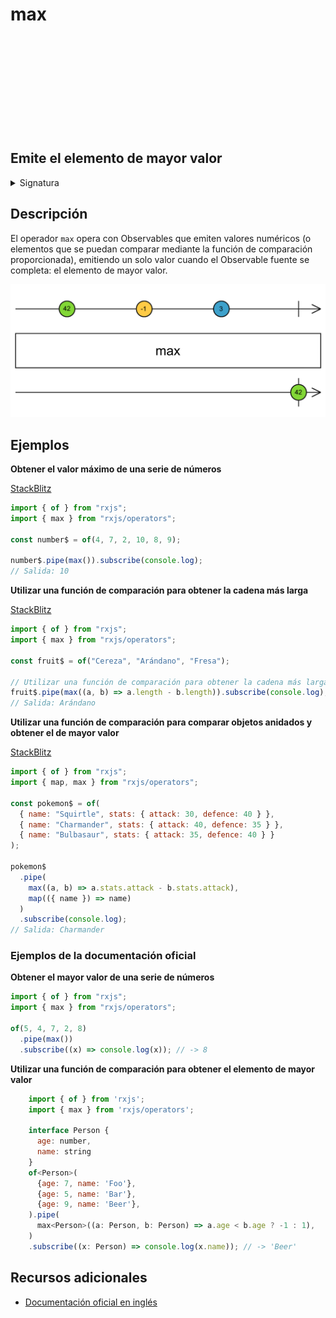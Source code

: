 <div class="page-heading">

# max

<a target="_blank" href="https://github.com/ReactiveX/rxjs/blob/master/src/internal/operators/max.ts">
<svg>
  <use xlink:href="/assets/icons/github.svg#github"></use>
</svg>
</a>
</div>

<h2 class="subtitle"> Emite el elemento de mayor valor
</h2>

<details>
<summary>Signatura</summary>

### Firma

`max<T>(comparer?: (x: T, y: T) => number): MonoTypeOperatorFunction<T>`

### Parámetros

<table>
<tr><td>comparer</td><td>Opcional. El valor por defecto es <code>undefined</code>.
Función de comparación opcional, para comparar el valor de dos elementos.
</td></tr>
</table>

### Retorna

`MonoTypeOperatorFunction<T>`: Un Observable que emite el elemento de mayor valor.

</details>

## Descripción

El operador `max` opera con Observables que emiten valores numéricos (o elementos que se puedan comparar mediante la función de comparación proporcionada), emitiendo un solo valor cuando el Observable fuente se completa: el elemento de mayor valor.

<img src="assets/images/marble-diagrams/mathematical-aggregate/max.png" alt="Diagrama de canicas del operador max">

## Ejemplos

**Obtener el valor máximo de una serie de números**

<a target="_blank" href="https://stackblitz.com/edit/rxjs-max-1?file=index.ts">StackBlitz</a>

```javascript
import { of } from "rxjs";
import { max } from "rxjs/operators";

const number$ = of(4, 7, 2, 10, 8, 9);

number$.pipe(max()).subscribe(console.log);
// Salida: 10
```

**Utilizar una función de comparación para obtener la cadena más larga**

<a target="_blank" href="https://stackblitz.com/edit/rxjs-max-2?file=index.ts">StackBlitz</a>

```javascript
import { of } from "rxjs";
import { max } from "rxjs/operators";

const fruit$ = of("Cereza", "Arándano", "Fresa");

// Utilizar una función de comparación para obtener la cadena más larga
fruit$.pipe(max((a, b) => a.length - b.length)).subscribe(console.log);
// Salida: Arándano
```

**Utilizar una función de comparación para comparar objetos anidados y obtener el de mayor valor**

<a target="_blank" href="https://stackblitz.com/edit/rxjs-max-3?file=index.ts">StackBlitz</a>

```javascript
import { of } from "rxjs";
import { map, max } from "rxjs/operators";

const pokemon$ = of(
  { name: "Squirtle", stats: { attack: 30, defence: 40 } },
  { name: "Charmander", stats: { attack: 40, defence: 35 } },
  { name: "Bulbasaur", stats: { attack: 35, defence: 40 } }
);

pokemon$
  .pipe(
    max((a, b) => a.stats.attack - b.stats.attack),
    map(({ name }) => name)
  )
  .subscribe(console.log);
// Salida: Charmander
```

### Ejemplos de la documentación oficial

**Obtener el mayor valor de una serie de números**

```javascript
import { of } from "rxjs";
import { max } from "rxjs/operators";

of(5, 4, 7, 2, 8)
  .pipe(max())
  .subscribe((x) => console.log(x)); // -> 8
```

**Utilizar una función de comparación para obtener el elemento de mayor valor**

```javascript
    import { of } from 'rxjs';
    import { max } from 'rxjs/operators';

    interface Person {
      age: number,
      name: string
    }
    of<Person>(
      {age: 7, name: 'Foo'},
      {age: 5, name: 'Bar'},
      {age: 9, name: 'Beer'},
    ).pipe(
      max<Person>((a: Person, b: Person) => a.age < b.age ? -1 : 1),
    )
    .subscribe((x: Person) => console.log(x.name)); // -> 'Beer'
```

## Recursos adicionales

- [Documentación oficial en inglés](https://rxjs-dev.firebaseapp.com/api/operators/max)
